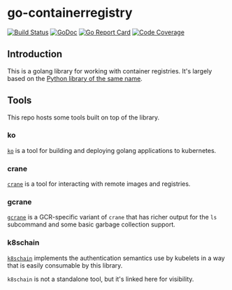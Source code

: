 # go-containerregistry

[![Build Status](https://travis-ci.org/aaron-prindle/go-containerregistry.svg?branch=master)](https://travis-ci.org/aaron-prindle/go-containerregistry)
[![GoDoc](https://godoc.org/github.com/aaron-prindle/go-containerregistry?status.svg)](https://godoc.org/github.com/aaron-prindle/go-containerregistry)
[![Go Report Card](https://goreportcard.com/badge/aaron-prindle/go-containerregistry)](https://goreportcard.com/report/aaron-prindle/go-containerregistry)
[![Code Coverage](https://codecov.io/gh/aaron-prindle/go-containerregistry/branch/master/graph/badge.svg)](https://codecov.io/gh/aaron-prindle/go-containerregistry)


## Introduction

This is a golang library for working with container registries.
It's largely based on the [Python library of the same name](https://github.com/google/containerregistry).

## Tools

This repo hosts some tools built on top of the library.

### ko

[`ko`](cmd/ko/README.md) is a tool for building and deploying golang
applications to kubernetes.

### crane

[`crane`](cmd/crane/doc/crane.md) is a tool for interacting with remote images
and registries.

### gcrane

[`gcrane`](cmd/gcrane/README.md) is a GCR-specific variant of `crane` that has
richer output for the `ls` subcommand and some basic garbage collection support.

### k8schain

[`k8schain`](pkg/authn/k8schain/README.md) implements the authentication
semantics use by kubelets in a way that is easily consumable by this library.

`k8schain` is not a standalone tool, but it's linked here for visibility.
